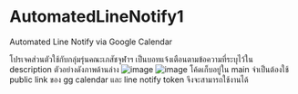 # AutomatedLineNotify1
Automated Line Notify via Google Calendar

โปรเจคส่วนตัวใช้กับกลุ่มรุ่นคณะเภสัชจุฬาฯ เป็นบอทแจ้งเตือนตามข้อความที่ระบุไว้ใน description ตัวอย่างดังภาพด้านล่าง
![image](https://user-images.githubusercontent.com/82520836/206361304-533954b8-2604-4995-a620-de24dcf7d897.png)
![image](https://user-images.githubusercontent.com/82520836/206361071-943b9349-d9e5-4cda-a92d-7f5365718ca0.png)
โค้ดเก็บอยู่ใน main 
จำเป็นต้องใช้ public link ของ gg calendar และ line notify token จึงจะสามารถใช้งานได้
